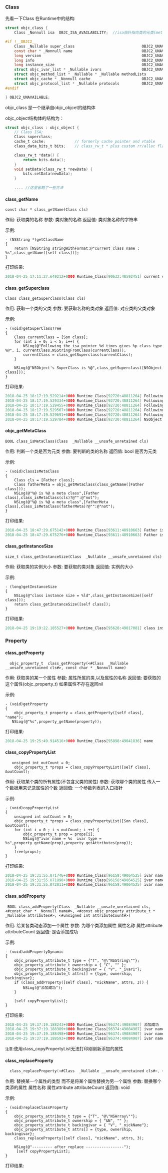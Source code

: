 ### Class

先看一下Class 在Runtime中的结构:

```c
struct objc_class {
    Class _Nonnull isa  OBJC_ISA_AVAILABILITY;  //isa指针指向类的元类(metaClass)

#if !__OBJC2__
    Class _Nullable super_class                              OBJC2_UNAVAILABLE; //父类
    const char * _Nonnull name                               OBJC2_UNAVAILABLE; //类名
    long version                                             OBJC2_UNAVAILABLE; //类版本
    long info                                                OBJC2_UNAVAILABLE; //类的信息
    long instance_size                                       OBJC2_UNAVAILABLE; //类实例对象的大小
    struct objc_ivar_list * _Nullable ivars                  OBJC2_UNAVAILABLE; //实例变量的列表
    struct objc_method_list * _Nullable * _Nullable methodLists                    OBJC2_UNAVAILABLE;//方法列表
    struct objc_cache * _Nonnull cache                       OBJC2_UNAVAILABLE; //方法的缓存
    struct objc_protocol_list * _Nullable protocols          OBJC2_UNAVAILABLE; //协议列表
#endif

} OBJC2_UNAVAILABLE;
```

objc_class 是一个继承自objc_objcet的结构体

objc_object结构体的结构为：

```c
struct objc_class : objc_object {
    // Class ISA;
    Class superclass;
    cache_t cache;             // formerly cache pointer and vtable
    class_data_bits_t bits;    // class_rw_t * plus custom rr/alloc flags

    class_rw_t *data() { 
        return bits.data();
    }
    void setData(class_rw_t *newData) {
        bits.setData(newData);
    }
    
    .... //这里省略了一些方法
```



#### class_getName

`const char * class_getName(Class cls)`

作用: 获取类的名称
参数: 类对象的名称
返回值: 类对象名称的字符串

示例:

```objc
- (NSString *)getClassName
{
    return [NSString stringWithFormat:@"current class name : %s",class_getName([self class])];
}
```

打印结果:

```c
2018-04-25 17:11:27.649212+0800 Runtime_Class[90632:48592451] current class name : ClassInfo
```

#### class_getSuperclass

`Class class_getSuperclass(Class cls)`

作用: 获取一个类的父类
参数: 要获取名称的类对象
返回值: 对应类的父类对象

示例:

```objc
- (void)getSuperClassTree
{
    Class currentClass = [Son class];
    for (int i = 0; i < 5; i++) {
        NSLog(@"Following the isa pointer %d times gives %p class type %@", i, currentClass,NSStringFromClass(currentClass));
        currentClass = class_getSuperclass(currentClass);
    }
    
    NSLog(@"NSObject's SuperClass is %@",class_getSuperclass([NSObject class]));
}
```

打印结果:

```c
2018-04-25 18:17:19.529214+0800 Runtime_Class[92720:48811264] Following the isa pointer 0 times gives 0x102d7b718 class type Son
2018-04-25 18:17:19.529334+0800 Runtime_Class[92720:48811264] Following the isa pointer 1 times gives 0x102d7b7b8 class type Father
2018-04-25 18:17:19.529455+0800 Runtime_Class[92720:48811264] Following the isa pointer 2 times gives 0x103d29ea8 class type NSObject
2018-04-25 18:17:19.529567+0800 Runtime_Class[92720:48811264] Following the isa pointer 3 times gives 0x0 class type (null)
2018-04-25 18:17:19.529691+0800 Runtime_Class[92720:48811264] Following the isa pointer 4 times gives 0x0 class type (null)
2018-04-25 18:17:19.529784+0800 Runtime_Class[92720:48811264] NSObject's SuperClass is (null)
```

#### objc_getMetaClass

`BOOL class_isMetaClass(Class  _Nullable __unsafe_unretained cls)`

作用: 判断一个类是否为元类
参数: 要判断的类的名称
返回值: bool 是否为元类

示例:

```objc
- (void)classIsMetaClass
{
    Class cls = [Father class];
    Class fatherMeta = objc_getMetaClass(class_getName([Father class]));
    NSLog(@"%@ is %@ a meta class",[Father class],class_isMetaClass(cls)?@"":@"not");
    NSLog(@"%@ is %@ a meta class",[fatherMeta class],class_isMetaClass(fatherMeta)?@"":@"not");
}
```

打印结果:

```c
2018-04-25 18:47:29.675142+0800 Runtime_Class[93611:48910663] Father is not a meta class
2018-04-25 18:47:29.675276+0800 Runtime_Class[93611:48910663] Father is  a meta class
```

#### class_getInstanceSize

`size_t class_getInstanceSize(Class  _Nullable __unsafe_unretained cls)`

作用: 获取类的实例大小
参数: 要获取的类对象
返回值: 实例的大小

示例:

```objc
- (long)getInstanceSize
{
    NSLog(@"class instance size = %ld",class_getInstanceSize([self class]));
    return class_getInstanceSize([self class]);
}
```

打印结果:

```c
2018-04-25 19:19:22.185527+0800 Runtime_Class[95628:49017081] class instance size = 8
```

### Property

#### class_getProperty

`  objc_property_t  class_getProperty(<#Class  _Nullable __unsafe_unretained cls#>, const char * _Nonnull name)`

作用: 获取类的某一个属性
参数: 属性所属的类,以及属性的名称
返回值: 要获取的这个属性(objc_property_t) 如果属性不存在返回nil

示例:

```objc
- (void)getProperty
{
    objc_property_t property = class_getProperty([self class], "name");
   NSLog(@"%s",property_getName(property));
```

打印结果:

```c
2018-04-25 19:25:49.914516+0800 Runtime_Class[95898:49041836] name
```

#### class_copyPropertyList

```objc
   unsigned int outCount = 0;
    objc_property_t *props = class_copyPropertyList([self class], &outCount);
```

作用: 获取某个类的所有属性(不包含父类的属性)
参数: 获取哪个类的属性 传入一个数据用来记录属性的个数
返回值: 一个参数列表的入口指针

示例:

```objc
- (void)copyPropertyList
{
    unsigned int outCount = 0;
    objc_property_t *props = class_copyPropertyList([Son class], &outCount);
    for (int i = 0 ; i < outCount; i ++) {
        objc_property_t prop = props[i];
        NSLog(@"ivar name = %s  ivar type = %s",property_getName(prop),property_getAttributes(prop));
    }
    free(props);
}
```

打印结果:

```c
2018-04-25 19:31:55.071746+0800 Runtime_Class[96158:49064525] ivar name = age  ivar type = Tq,N,V_age
2018-04-25 19:31:55.071890+0800 Runtime_Class[96158:49064525] ivar name = icon  ivar type = T@"NSString",C,N,V_icon
2018-04-25 19:31:55.072011+0800 Runtime_Class[96158:49064525] ivar name = works  ivar type = T@"NSArray",&,N,V_works
```

#### class_addProperty

```
 BOOL class_addProperty(Class  _Nullable __unsafe_unretained cls, <#const char * _Nonnull name#>, <#const objc_property_attribute_t * _Nullable attributes#>, <#unsigned int attributeCount#>)
```

作用: 给某各类动态添加一个属性
参数: 为哪个类添加属性 属性名称 属性attribute attributeCount
返回值: 是否添加成功

示例:

```objc
- (void)addPropertyDynamic
{
    objc_property_attribute_t type = {"T", "@\"NSString\""};
    objc_property_attribute_t ownership = { "C", "" };
    objc_property_attribute_t backingivar = { "V", "_ivar1"};
    objc_property_attribute_t attrs[] = {type, ownership, backingivar};
    if (class_addProperty([self class], "nickName", attrs, 3)) {
        NSLog(@"添加成功");
    }
  
    [self copyPropertyList];
}
```

打印结果:

```c
2018-04-25 19:37:19.188243+0800 Runtime_Class[96374:49084907] 添加成功
2018-04-25 19:37:19.188389+0800 Runtime_Class[96374:49084907] ivar name = age  ivar type = Tq,N,V_age
2018-04-25 19:37:19.188498+0800 Runtime_Class[96374:49084907] ivar name = icon  ivar type = T@"NSString",C,N,V_icon
2018-04-25 19:37:19.188593+0800 Runtime_Class[96374:49084907] ivar name = works  ivar type = T@"NSArray",&,N,V_works
```

`注意`:使用class_copyPropertyList无法打印刚刚新添加的属性

#### class_replaceProperty

```c
  class_replaceProperty(<#Class  _Nullable __unsafe_unretained cls#>, <#const char * _Nonnull name#>, <#const objc_property_attribute_t * _Nullable attributes#>, <#unsigned int attributeCount#>)
```

作用: 替换某一个属性的类型 而不是将某个属性替换为另一个属性
参数: 替换哪个类添的属性 属性名称 属性attribute attributeCount
返回值: void

示例:

```objc
- (void)replaceClassProperty
{
    objc_property_attribute_t type = {"T", "@\"NSArray\""};
    objc_property_attribute_t ownership = { "&N", "" };
    objc_property_attribute_t backingivar = { "V", "_nickName"};
    objc_property_attribute_t attrs[] = {type, ownership, backingivar};
    class_replaceProperty([self class], "nickName", attrs, 3);
  
    NSLog(@"--------- after replace -----------------");
     [self copyPropertyList];
}
```

打印结果:




